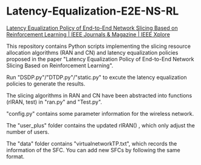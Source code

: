 # Latency-Equalization-E2E-NS-RL

[ Latency Equalization Policy of End-to-End Network Slicing Based on Reinforcement Learning | IEEE Journals & Magazine | IEEE Xplore](https://ieeexplore.ieee.org/document/9903906)  

This repository contains Python scripts implementing the slicing resource allocation algorithms (RAN and CN) and latency equalization policies proposed in the paper "Latency Equalization Policy of End-to-End Network Slicing Based on Reinforcement Learning". 

Run "DSDP.py"/"DTDP.py"/"static.py" to excute the latency equalization policies to generate the results.

The slicing algorithms in RAN and CN have been abstracted into functions (rlRAN, test) in "ran.py" and "Test.py". 

"config.py" contains some parameter information for the wireless network. 

The "user_plus" folder contains the updated rlRAN() , which only adjust the number of users.

The "data" folder contains "virtualnetworkTP.txt", which records the information of the SFC. You can add new SFCs by following the same format.


